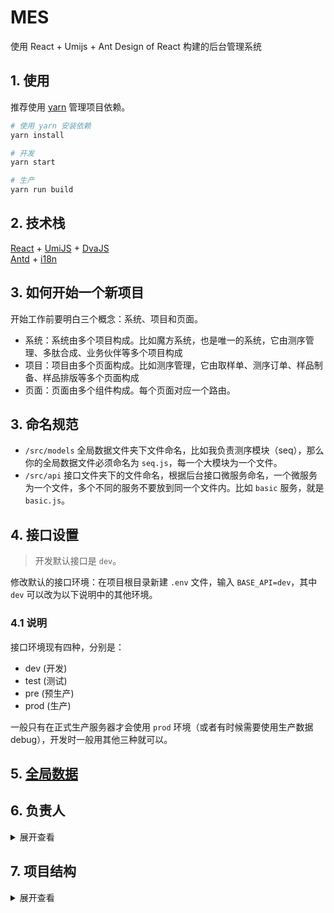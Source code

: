 # MES

使用 React + Umijs + Ant Design of React 构建的后台管理系统

## 1. 使用

推荐使用 [yarn](https://yarn.bootcss.com/) 管理项目依赖。

```bash
# 使用 yarn 安装依赖
yarn install

# 开发
yarn start

# 生产
yarn run build
```

## 2. 技术栈

[React](https://zh-hans.reactjs.org/) + [UmiJS](https://umijs.org/zh/) + [DvaJS](https://dvajs.com/)  
[Antd](https://ant.design/docs/react/introduce-cn) + [i18n](https://github.com/formatjs/react-intl)

## 3. 如何开始一个新项目

开始工作前要明白三个概念：系统、项目和页面。

- 系统：系统由多个项目构成。比如魔方系统，也是唯一的系统，它由测序管理、多肽合成、业务伙伴等多个项目构成
- 项目：项目由多个页面构成。比如测序管理，它由取样单、测序订单、样品制备、样品排版等多个页面构成
- 页面：页面由多个组件构成。每个页面对应一个路由。

## 3. 命名规范

- `/src/models` 全局数据文件夹下文件命名，比如我负责测序模块（seq），那么你的全局数据文件必须命名为 `seq.js`，每一个大模块为一个文件。
- `/src/api` 接口文件夹下的文件命名，根据后台接口微服务命名，一个微服务为一个文件，多个不同的服务不要放到同一个文件内。比如 `basic` 服务，就是 `basic.js`。

## 4. 接口设置

> 开发默认接口是 `dev`。

修改默认的接口环境：在项目根目录新建 `.env` 文件，输入 `BASE_API=dev`，其中 `dev` 可以改为以下说明中的其他环境。

### 4.1 说明

接口环境现有四种，分别是：

- dev (开发)
- test (测试)
- pre (预生产)
- prod (生产)

一般只有在正式生产服务器才会使用 `prod` 环境（或者有时候需要使用生产数据 debug），开发时一般用其他三种就可以。

## 5. [全局数据](/docs/全局数据.md)

## 6. 负责人

<details>
<summary>展开查看</summary>
<pre><code>
多肽合成：石雷
业务伙伴：石雷
测序管理：孟禹丞
用户权限：孟禹丞
高通量：
RNA合成：吴贺珍
人事管理：吴贺珍
采购管理：张文惠
系统管理：张文慧
</code></pre>
</details>

## 7. 项目结构

<details>
<summary>展开查看</summary>
<pre>
<code>
|—— config/ 项目配置文件
|   |—— router/ 路由文件夹
|   |   |—— **.js 各模块路由
|   |   |—— index.js 路由入口
|   |
|   |—— config.js 编译时配置文件
|
|—— public/ 静态资源文件
|
|—— src/ 源码
|   |—— api/ 接口文件
|   |   |—— *** 根据后台微服务拆分接口文件
|   |   |—— index.js 接口根模块
|   |
|   |—— assets/ 资源文件（会被webpack打包）
|   |
|   |—— components/ 全局组件
|   |
|   |—— layouts/ 布局
|   |
|   |—— locales/ i18n国际化
|   |
|   |—— models/ 全局数据
|   |
|   |—— pages/ 页面 每个项目大模块一个文件夹，模块下的页面也是一个文件夹，入口都是`index.jsx`，页面内的局部组件都放到页面文件夹的components目录下
|   |   |—— .umi/ 此目录自动生成，不要修改/删除
|   |   |—— seq/ 测序模块
|   |       |—— order/ 测序订单
|   |           |—— components/ 页面内组件
|   |           |—— index.jsx 页面入口
|   |
|   |—— utils/ 工具函数
|   |
|   |—— app.js 运行时配置文件
|   |—— global.jsx 项目入口
|   |—— global.less 全局样式
|
|—— .env 环境变量文件（不提交到远程仓库）
|
|—— .gitignore
|
|—— CHANGELOG.md 更新日志 
|
|—— jsconfig.json vscode编辑器JS项目配置
|
|—— package.json npm包文件
|
|—— README.md 项目说明
</code>
</pre>
</details>
